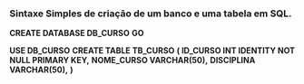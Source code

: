 ### Sintaxe Simples de criação de um banco e uma tabela em SQL.



**CREATE DATABASE DB_CURSO**
**GO**

**USE DB_CURSO**
**CREATE TABLE TB_CURSO**
**( ID_CURSO	INT		IDENTITY	NOT NULL PRIMARY KEY,**
  **NOME_CURSO	VARCHAR(50),**
  **DISCIPLINA	VARCHAR(50),**
**)**
